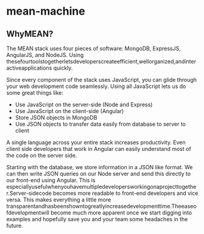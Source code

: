 # mean-machine
<h2>WhyMEAN?</h2>

The MEAN stack uses four pieces of software: MongoDB, ExpressJS, AngularJS, and NodeJS. Using thesefourtoolstogetherletsdeveloperscreateefficient,wellorganized,andinteractiveapplications quickly.

Since every component of the stack uses JavaScript, you can glide through your web development code seamlessly. Using all JavaScript lets us do some great things like:
<ul>
<li>Use JavaScript on the server-side (Node and Express)</li>
<li>Use JavaScript on the client-side (Angular)</li>
<li>Store JSON objects in MongoDB</li>
<li>Use JSON objects to transfer data easily from database to server to client</li>
</ul>
A single language across your entire stack increases productivity. Even client side developers that work in Angular can easily understand most of the code on the server side.

Starting with the database, we store information in a JSON like format. We can then write JSON queries on our Node server and send this directly to our front-end using Angular. This is especiallyusefulwhenyouhavemultipledevelopersworkingonaprojecttogether.Server-sidecode becomes more readable to front-end developers and vice versa. This makes everything a little more transparentandhasbeenshowntogreatlyincreasedevelopmenttime.Theeaseofdevelopmentwill become much more apparent once we start digging into examples and hopefully save you and your team some headaches in the future. 
